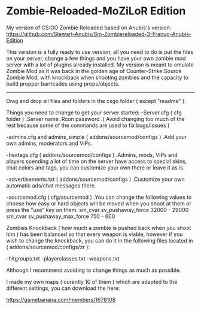 # Zombie-Reloaded-MoZiLoR Edition

My version of CS:GO Zombie Reloaded based on Anubis's version: https://github.com/Stewart-Anubis/Sm-Zombiereloaded-3-Franug-Anubis-Edition

This version is a fully ready to use version, all you need to do is put the files on your server, change a few things and you have your own zombie mod server with a lot of plugins already installed.
My version is meant to emulate Zombie Mod as it was back in the golden age of Counter-Strike:Source Zombie Mod, with knockback when shooting zombies and the capacity to build propper barricades using props/objects.

---------------------------------------------------------------------------------------------------------------------------------------------------------------------------------

Drag and drop all files and folders in the csgo folder ( except "readme" ).

Things you need to change to get your server started:
-Server.cfg ( cfg folder )
   .Server name
   .Rcon password
   .( Avoid changing too much of the rest because some of the commands are used to fix bugs/issues )

-admins.cfg and admins_simple ( addons/sourcemod/configs )
   .Add your own admins, moderators and VIPs.

-hextags.cfg ( addons/sourcemod/configs )
   .Admins, mods, VIPs and players spending a lot of time on the server have access to special skins, chat colors and tags, you can customize your own there or leave it as is.

-advertisements.txt ( addons/sourcemod/configs )
   .Customize your own automatic ads/chat messages there.


-sourcemod.cfg ( cfg/sourcemod )
    .You can change the following values to choose how easy or hard objects will be moved when you shoot at them or press the "use" key on them.
sm_cvar sv_pushaway_force 32000 - 29000
sm_cvar sv_pushaway_max_force 750 - 600

Zombies Knockback ( how much a zombie is pushed back when you shoot him ) has been balanced so that every weapon is viable, however if you wish to change the knockback, you can do it in the following files located in ( addons/sourcemod/configs/zr ):

-hitgroups.txt
-playerclasses.txt
-weapons.txt

Although I recommend avoiding to change things as much as possible.


I made my own maps ( curently 10 of them ) which are adapted to the different settings, you can download the here:

https://gamebanana.com/members/1678108
